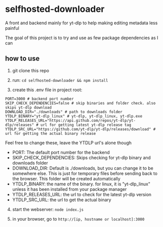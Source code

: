 # selfhosted-downloader

A front and backend mainly for yt-dlp to help making editing metadata less painful

The goal of this project is to try and use as few package dependencies as I can

## how to use

1. git clone this repo

2. run: `cd selfhosted-downloader && npm install`

3. create this .env file in project root:

```env
PORT=3000 # backend port number
SKIP_CHECK_DEPENDENCIES=false # skip binaries and folder check. also skips yt-dlp download
DOWNLOAD_DIR="./downloads" # path to downloads folder
YTDLP_BINARY="yt-dlp_linux" # yt-dlp, yt-dlp_linux, yt-dlp.exe
YTDLP_RELEASES_URL="https://api.github.com/repos/yt-dlp/yt-dlp/releases" # url for getting latest yt-dlp release tag
YTDLP_SRC_URL="https://github.com/yt-dlp/yt-dlp/releases/download" # url for getting the actual binary release
```
Feel free to change these, leave the YTDLP url's alone though

- PORT: The default port number for the backend
- SKIP_CHECK_DEPENDENCIES: Skips checking for yt-dlp binary and downloads folder
- DOWNLOAD_DIR: Default is ./downloads, but you can change it to be somewhere else. This is just for temporary files before sending back to the browser. This folder will be created automatically
- YTDLP_BINARY: the name of the binary. for linux, it is "yt-dlp_linux" unless it has been installed from your package manager
- YTDLP_RELEASES_URL: the url to check for the latest yt-dlp version
- YTDLP_SRC_URL: the url to get the actual binary

4. start the webserver: `node index.js`

5. in your browser, go to `http://[ip, hostname or localhost]:3000`


